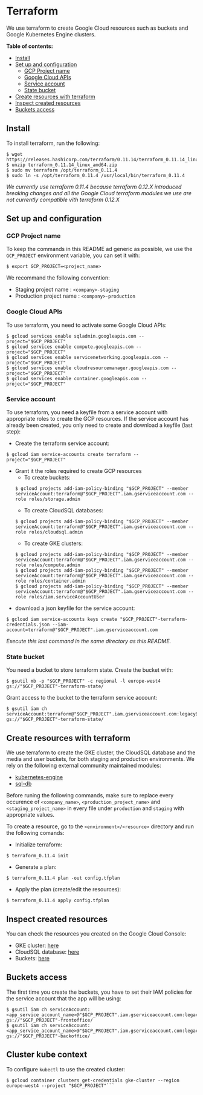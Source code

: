 # Terraform

We use terraform to create Google Cloud resources such as buckets and Google Kubernetes Engine clusters.

**Table of contents:**
* [Install](#install)
* [Set up and configuration](#set-up-and-configuration)
  * [GCP Project name](#gcp-project-name)
  * [Google Cloud APIs](#google-cloud-apis)
  * [Service account](#service-account)
  * [State bucket](#state-bucket)
* [Create resources with terraform](#create-resources-with-terraform)
* [Inspect created resources](#inspect-created-resources)
* [Buckets access](#buckets-access)

## Install

To install terraform, run the following:
```shell
$ wget https://releases.hashicorp.com/terraform/0.11.14/terraform_0.11.14_linux_amd64.zip
$ unzip terraform_0.11.14_linux_amd64.zip
$ sudo mv terraform /opt/terraform_0.11.4
$ sudo ln -s /opt/terraform_0.11.4 /usr/local/bin/terraform_0.11.4
```
_We currently use terraform 0.11.4 because terraform 0.12.X introduced breaking changes and all the Google Cloud terraform modules we use are not currently compatible vith terraform 0.12.X_

## Set up and configuration

### GCP Project name

To keep the commands in this README ad generic as possible, we use the `GCP_PROJECT` environment variable, you can set it with:
```shell
$ export GCP_PROJECT=<project_name>
```
We recommand the following convention:
* Staging project name : `<company>-staging`
* Production project name : `<company>-production`

### Google Cloud APIs

To use terraform, you need to activate some Google Cloud APIs:
```shell
$ gcloud services enable sqladmin.googleapis.com --project="$GCP_PROJECT"
$ gcloud services enable compute.googleapis.com --project="$GCP_PROJECT"
$ gcloud services enable servicenetworking.googleapis.com --project="$GCP_PROJECT"
$ gcloud services enable cloudresourcemanager.googleapis.com --project="$GCP_PROJECT"
$ gcloud services enable container.googleapis.com --project="$GCP_PROJECT"
```

### Service account

To use terraform, you need a keyfile from a service account with appropriate roles to create the GCP resources. If the service account has already been created, you only need to create and download a keyfile (last step):
* Create the terraform service account:
```shell
$ gcloud iam service-accounts create terraform --project="$GCP_PROJECT"
```
* Grant it the roles required to create GCP resources
  * To create buckets:
  ```shell
  $ gcloud projects add-iam-policy-binding "$GCP_PROJECT" --member serviceAccount:terraform@"$GCP_PROJECT".iam.gserviceaccount.com --role roles/storage.admin
  ```
  * To create CloudSQL databases:
  ```shell
  $ gcloud projects add-iam-policy-binding "$GCP_PROJECT" --member serviceAccount:terraform@"$GCP_PROJECT".iam.gserviceaccount.com --role roles/cloudsql.admin
  ```
  * To create GKE clusters:
  ```shell
  $ gcloud projects add-iam-policy-binding "$GCP_PROJECT" --member serviceAccount:terraform@"$GCP_PROJECT".iam.gserviceaccount.com --role roles/compute.admin
  $ gcloud projects add-iam-policy-binding "$GCP_PROJECT" --member serviceAccount:terraform@"$GCP_PROJECT".iam.gserviceaccount.com --role roles/container.admin
  $ gcloud projects add-iam-policy-binding "$GCP_PROJECT" --member serviceAccount:terraform@"$GCP_PROJECT".iam.gserviceaccount.com --role roles/iam.serviceAccountUser
  ```
* download a json keyfile for the service account:
```shell
$ gcloud iam service-accounts keys create "$GCP_PROJECT"-terraform-credentials.json --iam-account=terraform@"$GCP_PROJECT".iam.gserviceaccount.com
```
_Execute this last command in the same directory as this README._

### State bucket

You need a bucket to store terraform state. Create the bucket with:
```shell
$ gsutil mb -p "$GCP_PROJECT" -c regional -l europe-west4 gs://"$GCP_PROJECT"-terraform-state/
```
Grant access to the bucket to the terraform service account:
```shell
$ gsutil iam ch serviceAccount:terraform@"$GCP_PROJECT".iam.gserviceaccount.com:legacyBucketOwner gs://"$GCP_PROJECT"-terraform-state/
```

## Create resources with terraform

We use terraform to create the GKE cluster, the CloudSQL database and the media and user buckets, for both staging and production environments.
We rely on the following external community maintained modules:
* [kubernetes-engine](https://registry.terraform.io/modules/terraform-google-modules/kubernetes-engine/google/3.0.0)
* [sql-db](https://registry.terraform.io/modules/GoogleCloudPlatform/sql-db/google/1.2.0)

Before runing the following commands, make sure to replace every occurence of `<company_name>`, `<production_project_name>` and `<staging_project_name>` in every file under `production` and `staging` with appropriate values.

To create a resource, go to the `<environment>/<resource>` directory and run the following comands:
* Initialize terraform:
```shell
$ terraform_0.11.4 init
```
* Generate a plan:
```shell
$ terraform_0.11.4 plan -out config.tfplan
```
* Apply the plan (create/edit the resources):
```shell
$ terraform_0.11.4 apply config.tfplan
```

## Inspect created resources

You can check the resources you created on the Google Cloud Console:

* GKE cluster: [here](https://console.cloud.google.com/kubernetes/list)
* CloudSQL database: [here](https://console.cloud.google.com/sql/instances)
* Buckets: [here](https://console.cloud.google.com/storage/browser)

## Buckets access

The first time you create the buckets, you have to set their IAM policies for the service account that the app will be using:
```shell
$ gsutil iam ch serviceAccount:<app_service_account_name>@"$GCP_PROJECT".iam.gserviceaccount.com:legacyBucketOwner gs://"$GCP_PROJECT"-frontoffice/
$ gsutil iam ch serviceAccount:<app_service_account_name>@"$GCP_PROJECT".iam.gserviceaccount.com:legacyBucketOwner gs://"$GCP_PROJECT"-backoffice/
```

## Cluster kube context

To configure `kubectl` to use the created cluster:
```shell
$ gcloud container clusters get-credentials gke-cluster --region europe-west4 --project "$GCP_PROJECT"```
